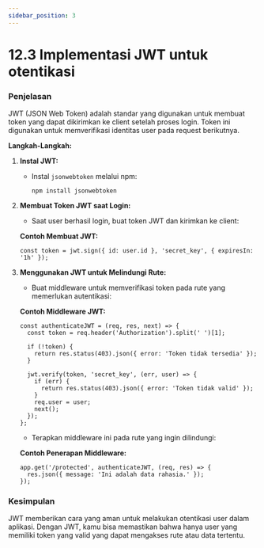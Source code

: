 ```yaml
---
sidebar_position: 3
---
```


# 12.3 Implementasi JWT untuk otentikasi

### Penjelasan
JWT (JSON Web Token) adalah standar yang digunakan untuk membuat token yang dapat dikirimkan ke client setelah proses login. Token ini digunakan untuk memverifikasi identitas user pada request berikutnya.

**Langkah-Langkah:**

1.  **Instal JWT:**
    
    -   Instal `jsonwebtoken` melalui npm:
        
        ```
        npm install jsonwebtoken
        ```
        
2.  **Membuat Token JWT saat Login:**
    
    -   Saat user berhasil login, buat token JWT dan kirimkan ke client:
    
    **Contoh Membuat JWT:**
    
    ```
    const token = jwt.sign({ id: user.id }, 'secret_key', { expiresIn: '1h' });
    ```
    
3.  **Menggunakan JWT untuk Melindungi Rute:**
    
    -   Buat middleware untuk memverifikasi token pada rute yang memerlukan autentikasi:
    
    **Contoh Middleware JWT:**
    
    ```
    const authenticateJWT = (req, res, next) => {
      const token = req.header('Authorization').split(' ')[1];
    
      if (!token) {
        return res.status(403).json({ error: 'Token tidak tersedia' });
      }
    
      jwt.verify(token, 'secret_key', (err, user) => {
        if (err) {
          return res.status(403).json({ error: 'Token tidak valid' });
        }
        req.user = user;
        next();
      });
    };
    ```
    
    -   Terapkan middleware ini pada rute yang ingin dilindungi:
    
    **Contoh Penerapan Middleware:**
    
    ```
    app.get('/protected', authenticateJWT, (req, res) => {
      res.json({ message: 'Ini adalah data rahasia.' });
    });
    ```
    

### Kesimpulan
 JWT memberikan cara yang aman untuk melakukan otentikasi user dalam aplikasi. Dengan JWT, kamu bisa memastikan bahwa hanya user yang memiliki token yang valid yang dapat mengakses rute atau data tertentu.